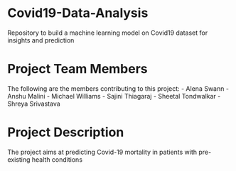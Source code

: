 # Covid19-Data-Analysis
Repository to build a machine learning model on Covid19 dataset for insights and prediction

# Project Team Members
The following are the members contributing to this project:
	- Alena Swann
	- Anshu Malini
	- Michael Williams
	- Sajini Thiagaraj
	- Sheetal Tondwalkar
	- Shreya Srivastava

# Project Description 
The project aims at predicting Covid-19 mortality in patients with pre-existing health conditions

